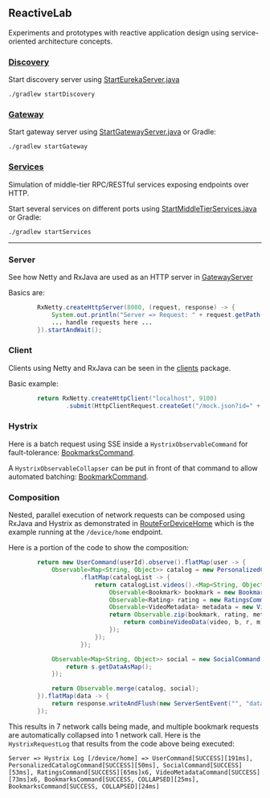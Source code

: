 ## ReactiveLab

Experiments and prototypes with reactive application design using service-oriented architecture concepts.

### [Discovery](https://github.com/benjchristensen/ReactiveLab/tree/master/reactive-lab-services)

Start discovery server using [StartEurekaServer.java](https://github.com/benjchristensen/ReactiveLab/blob/master/reactive-lab-services/src/main/java/io/reactivex/lab/services/StartEurekaServer.java)

```
./gradlew startDiscovery
```

### [Gateway](https://github.com/benjchristensen/ReactiveLab/tree/master/reactive-lab-gateway)

Start gateway server using [StartGatewayServer.java](https://github.com/benjchristensen/ReactiveLab/blob/master/reactive-lab-gateway/src/main/java/io/reactivex/lab/gateway/StartGatewayServer.java) or Gradle:

```
./gradlew startGateway
```

### [Services](https://github.com/benjchristensen/ReactiveLab/tree/master/reactive-lab-services)

Simulation of middle-tier RPC/RESTful services exposing endpoints over HTTP.

Start several services on different ports using [StartMiddleTierServices.java](https://github.com/benjchristensen/ReactiveLab/blob/master/reactive-lab-services/src/main/java/io/reactivex/lab/services/StartMiddleTierServices.java) or Gradle:

```
./gradlew startServices
```

---------

### Server

See how Netty and RxJava are used as an HTTP server in [GatewayServer](https://github.com/benjchristensen/ReactiveLab/blob/master/reactive-lab-gateway/src/main/java/io/reactivex/lab/gateway/StartGatewayServer.java#L40)

Basics are:

```java
        RxNetty.createHttpServer(8080, (request, response) -> {
            System.out.println("Server => Request: " + request.getPath());
            ... handle requests here ...
        }).startAndWait();
```

### Client

Clients using Netty and RxJava can be seen in the [clients](https://github.com/benjchristensen/ReactiveLab/tree/master/reactive-lab-gateway/src/main/java/io/reactivex/lab/gateway/clients) package. 

Basic example:

```java
        return RxNetty.createHttpClient("localhost", 9100)
                .submit(HttpClientRequest.createGet("/mock.json?id=" + id));
```

### Hystrix

Here is a batch request using SSE inside a `HystrixObservableCommand` for fault-tolerance: [BookmarksCommand](https://github.com/benjchristensen/ReactiveLab/blob/master/reactive-lab-gateway/src/main/java/io/reactivex/lab/gateway/clients/BookmarksCommand.java).

A `HystrixObservableCollapser` can be put in front of that command to allow automated batching: [BookmarkCommand](https://github.com/benjchristensen/ReactiveLab/blob/master/reactive-lab-gateway/src/main/java/io/reactivex/lab/gateway/clients/BookmarkCommand.java).


### Composition

Nested, parallel execution of network requests can be composed using RxJava and Hystrix as demonstrated in [RouteForDeviceHome](https://github.com/benjchristensen/ReactiveLab/blob/master/reactive-lab-gateway/src/main/java/io/reactivex/lab/gateway/routes/RouteForDeviceHome.java) which is the example running at the `/device/home` endpoint.

Here is a portion of the code to show the composition:

```java
        return new UserCommand(userId).observe().flatMap(user -> {
            Observable<Map<String, Object>> catalog = new PersonalizedCatalogCommand(user).observe()
                    .flatMap(catalogList -> {
                        return catalogList.videos().<Map<String, Object>> flatMap(video -> {
                            Observable<Bookmark> bookmark = new BookmarkCommand(video).observe();
                            Observable<Rating> rating = new RatingsCommand(video).observe();
                            Observable<VideoMetadata> metadata = new VideoMetadataCommand(video).observe();
                            return Observable.zip(bookmark, rating, metadata, (b, r, m) -> {
                                return combineVideoData(video, b, r, m);
                            });
                        });
                    });

            Observable<Map<String, Object>> social = new SocialCommand(user).observe().map(s -> {
                return s.getDataAsMap();
            });

            return Observable.merge(catalog, social);
        }).flatMap(data -> {
            return response.writeAndFlush(new ServerSentEvent("", "data", SimpleJson.mapToJson(data)), EdgeServer.SSE_TRANSFORMER);
        });
```

This results in 7 network calls being made, and multiple bookmark requests are automatically collapsed into 1 network call. Here is the `HystrixRequestLog` that results from the code above being executed:


```
Server => Hystrix Log [/device/home] => UserCommand[SUCCESS][191ms], PersonalizedCatalogCommand[SUCCESS][50ms], SocialCommand[SUCCESS][53ms], RatingsCommand[SUCCESS][65ms]x6, VideoMetadataCommand[SUCCESS][73ms]x6, BookmarksCommand[SUCCESS, COLLAPSED][25ms], BookmarksCommand[SUCCESS, COLLAPSED][24ms]
```
